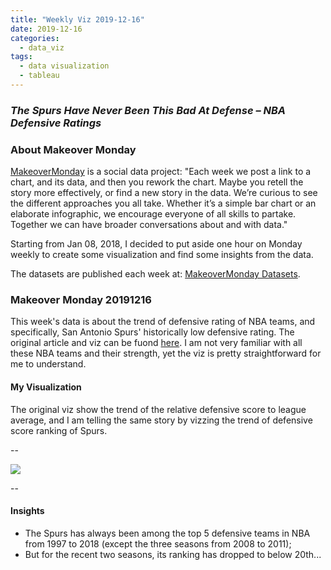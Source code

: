 ```yaml
---
title: "Weekly Viz 2019-12-16"
date: 2019-12-16
categories:
  - data_viz
tags:
  - data visualization
  - tableau
---
```


### *The Spurs Have Never Been This Bad At Defense – NBA Defensive Ratings*


### About Makeover Monday

[MakeoverMonday](http://www.makeovermonday.co.uk/) is a social data project:
"Each week we post a link to a chart, and its data, and then you rework the chart.
Maybe you retell the story more effectively, or find a new story in the data.
We’re curious to see the different approaches you all take. Whether it’s a simple bar chart or an elaborate infographic, we encourage everyone of all skills to partake.
Together we can have broader conversations about and with data."

Starting from Jan 08, 2018, I decided to put aside one hour on Monday weekly to create some visualization and find some insights from the data.

The datasets are published each week at: [MakeoverMonday Datasets](http://www.makeovermonday.co.uk/data/).

### Makeover Monday 20191216

This week's data is about the trend of defensive rating of NBA teams, and specifically, San Antonio Spurs' historically low defensive rating. The original article and viz can be fuond [here](https://fivethirtyeight.com/features/the-spurs-have-never-been-this-bad-at-defense/). I am not very familiar with all these NBA teams and their strength, yet the viz is pretty straightforward for me to understand.  

#### My Visualization

The original viz show the trend of the relative defensive score to league average, and I am telling the same story by vizzing the trend of defensive score ranking of Spurs.  

--  
<div class='tableauPlaceholder' id='viz1576548085713' style='position: relative'>
<noscript><a href='#'>
  <img alt=' ' src='https:&#47;&#47;public.tableau.com&#47;static&#47;images&#47;Ma&#47;MakeOverMonday20191216&#47;NBADefensiveRankSpurs&#47;1_rss.png' style='border: none' />
</a></noscript>
<object class='tableauViz'  style='display:none;'>
  <param name='host_url' value='https%3A%2F%2Fpublic.tableau.com%2F' /> 
  <param name='embed_code_version' value='3' /> 
  <param name='site_root' value='' />
  <param name='name' value='MakeOverMonday20191216&#47;NBADefensiveRankSpurs' />
  <param name='tabs' value='no' />
  <param name='toolbar' value='yes' />
  <param name='static_image' value='https:&#47;&#47;public.tableau.com&#47;static&#47;images&#47;Ma&#47;MakeOverMonday20191216&#47;NBADefensiveRankSpurs&#47;1.png' />
  <param name='animate_transition' value='yes' />
  <param name='display_static_image' value='yes' />
  <param name='display_spinner' value='yes' />
  <param name='display_overlay' value='yes' />
  <param name='display_count' value='yes' />
  <param name='filter' value='publish=yes' />
</object></div>            
<script type='text/javascript'>                
  var divElement = document.getElementById('viz1576548085713');           
  var vizElement = divElement.getElementsByTagName('object')[0];        
  if ( divElement.offsetWidth > 800 ) { vizElement.style.width='800px';vizElement.style.height='627px';} else if ( divElement.offsetWidth > 500 ) { vizElement.style.width='800px';vizElement.style.height='627px';} else { vizElement.style.width='100%';vizElement.style.height='727px';}    
  var scriptElement = document.createElement('script');      
  scriptElement.src = 'https://public.tableau.com/javascripts/api/viz_v1.js';     
  vizElement.parentNode.insertBefore(scriptElement, vizElement);            
</script>
  
  
--  

#### Insights
* The Spurs has always been among the top 5 defensive teams in NBA from 1997 to 2018 (except the three seasons from 2008 to 2011);  
* But for the recent two seasons, its ranking has dropped to below 20th...  

